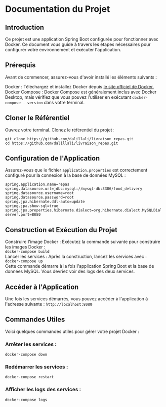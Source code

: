 # Documentation du Projet
## Introduction
Ce projet est une application Spring Boot configurée pour fonctionner avec Docker. Ce document vous guide à travers les étapes nécessaires pour configurer votre environnement et exécuter l'application.

## Prérequis
Avant de commencer, assurez-vous d'avoir installé les éléments suivants :

Docker : Téléchargez et installez Docker depuis [le site officiel de Docker.](https://www.docker.com/products/docker-desktop/)<br>
Docker Compose : Docker Compose est généralement inclus avec Docker Desktop, mais vérifiez que vous pouvez l'utiliser en exécutant ```docker-compose --version``` dans votre terminal.
## Cloner le Référentiel
Ouvrez votre terminal.
Clonez le référentiel du projet :
```
git clone https://github.com/dalillali/livraison_repas.git
cd https://github.com/dalillali/livraison_repas.git
```
## Configuration de l'Application
Assurez-vous que le fichier `application.properties` est correctement configuré pour la connexion à la base de données MySQL :
```
spring.application.name=repas
spring.datasource.url=jdbc:mysql://mysql-db:3306/food_delivery
spring.datasource.username=root
spring.datasource.password=root
spring.jpa.hibernate.ddl-auto=update
spring.jpa.show-sql=true
spring.jpa.properties.hibernate.dialect=org.hibernate.dialect.MySQLDialect
server.port=8080
```
## Construction et Exécution du Projet
Construire l'image Docker : Exécutez la commande suivante pour construire les images Docker :<br>
```docker-compose build```<br>
Lancer les services : Après la construction, lancez les services avec :<br>
```docker-compose up```<br>
Cette commande démarre à la fois l'application Spring Boot et la base de données MySQL. Vous devriez voir des logs des deux services.
## Accéder à l'Application
Une fois les services démarrés, vous pouvez accéder à l'application à l'adresse suivante :
```http://localhost:8080```
## Commandes Utiles
Voici quelques commandes utiles pour gérer votre projet Docker :
### Arrêter les services :
  ```docker-compose down```
### Redémarrer les services :
  ```docker-compose restart```
### Afficher les logs des services :
  ```docker-compose logs```



